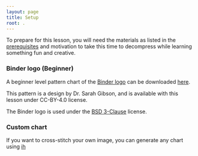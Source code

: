 ```yaml
---
layout: page
title: Setup
root: .
---
```


To prepare for this lesson, you will need the materials as listed in the [prerequisites](./01-prerequisities) and motivation to take this time to decompress while learning something fun and creative.

### Binder logo (Beginner)

A beginner level pattern chart of the [Binder logo](https://mybinder.org) can be downloaded [here](files/Beginner-Pattern-Chart_Binder-logo.pdf).

This pattern is a design by Dr. Sarah Gibson, and is available with this lesson under CC-BY-4.0 license.

The Binder logo is used under the [BSD 3-Clause](https://github.com/jupyterhub/binderhub/blob/master/LICENSE) license.

### Custom chart

If you want to cross-stitch your own image, you can generate any chart using [ih](https://github.com/glasnt/ih)


